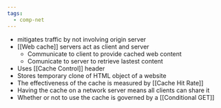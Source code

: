 ```yaml
---
tags:
  - comp-net
---
```

- mitigates traffic by not involving origin server
- [[Web cache]] servers act as client and server
	- Communicate to client to provide cached web content
	- Comunicate to server to retrieve lastest content
- Uses [[Cache Control]] header
- Stores temporary clone of HTML object of a website
- The effectiveness of the cache is measured by [[Cache Hit Rate]]
- Having the cache on a network server means all clients can share it
- Whether or not to use the cache is governed by a [[Conditional GET]]
